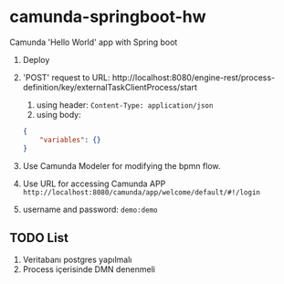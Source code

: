 # camunda-springboot-hw
Camunda 'Hello World' app with Spring boot



1. Deploy
2. 'POST' request to URL: http://localhost:8080/engine-rest/process-definition/key/externalTaskClientProcess/start
   1. using header: `Content-Type: application/json`
   2. using body:
    ```json
    {
        "variables": {}
    }
    ```
3. Use Camunda Modeler for modifying the bpmn flow.
4. Use URL for accessing Camunda APP 
`http://localhost:8080/camunda/app/welcome/default/#!/login`

5. username and password: `demo:demo`


## TODO List
1. Veritabanı postgres yapılmalı
2. Process içerisinde DMN denenmeli